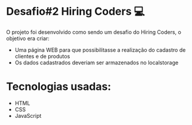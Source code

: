 <h1>Desafio#2 Hiring Coders 💻</h1>
<p>O projeto foi desenvolvido como sendo um desafio do Hiring Coders, o objetivo era criar:</p>
<ul>
	<li>Uma página WEB para que possibilitasse a realização do cadastro de clientes e de produtos</li>
	<li>Os dados cadastrados deveriam ser armazenados no localstorage</li>
</ul>
<h1>Tecnologias usadas:</h1>
<ul>
	<li>HTML</li>
	<li>CSS</li>
	<li>JavaScript</li>
</ul>